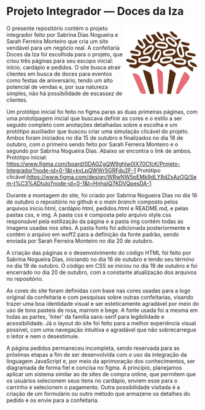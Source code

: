 # Projeto Integrador — Doces da Iza

<img src="https://github.com/sabrinadiaas/desenvolvimento-front-end-2-bimestre/blob/1abff091364cbf81b4d06cfb38760f09c1e5935d/img/brigadeiro.PNG" align="right"
     alt="Doces da Iza logo por Iza" width="200" height="200">
    

O presente repositório contém o projeto integrador feito por Sabrina Dias Nogueira e Sarah Ferreira Monteiro que cria um site vendável para um negócio real. A confeitaria Doces da Iza foi escolhida para o projeto, que criou três páginas para seu escopo inicial: início, cardápio e pedidos. O site busca atrair clientes em busca de doces para eventos como festas de aniversário, tendo um alto potencial de vendas e, por sua natureza simples, não há possibilidade de escassez de clientes.

Um protótipo inicial foi feito no figma paras as duas primeiras páginas, com uma prototipagem inicial que buscava definir as cores e o estilo a ser seguido completo com anotações detalhadas sobre a escolha e um protótipo auxiliador que buscou criar uma simulação clicável do projeto. Ambos foram iniciados no dia 15 de outubro e finalizados no dia 18 de outubro, com o primeiro sendo feito por Sarah Ferreira Monteiro e o segundo por Sabrina Nogueira Dias. Abaixo se encontra o link de ambos.
Protótipo inicial: https://www.figma.com/board/0DAGZgQW9ghlw0lX70CfcK/Projeto-Integrador?node-id=0-1&t=kyLpQWWr5GRFdu2F-1
Protótipo clicável:https://www.figma.com/design/WRwNW5pEMk9dLY8dZsAzOQ/Sem-t%C3%ADtulo?node-id=0-1&t=HnhqiQ7KDVQpesDA-1

Durante a montagem do site, foi criado por Sabrina Nogueira Dias no dia 16 de outubro o repositório no github e o *main branch* composto pelos arquivos inicio.html, cardápio html, pedidos.html e README.md, e pelas pastas css, e img. A pasta css é composta pelo arquivo style.css responsável pela estilização da página e a pasta img contém todas as imagens usadas nos sites. A pasta fonts foi adicionada posteriormente e contém o arquivo em woff2 para a definição da fonte padrão, sendo enviada por Sarah Ferreira Monteiro no dia 20 de outubro.

A criação das páginas e o desenvolvimento do código HTML foi feito por Sabrina Nogueira Dias, iniciando no dia 16 de outubro e tendo seu término no dia 19 de outubro. O código em CSS se iniciou no dia 19 de outubro e foi encerrado no dia 20 de outubro, com a constante atualização dos arquivos no repositório.

As cores do site foram definidas com base nas cores usadas para a logo original da confeitaria e com pesquisas sobre outras confeitarias, visando trazer uma boa identidade visual e ser esteticamente agradável por meio do uso de tons pasteis de rosa, marrom e bege. A fonte usada foi a mesma em todas as partes, 'Inter' da família sans-serif para legibilidade e acessibilidade. Já o layout do site foi feito para a melhor experiência visual possível, com uma navegação intuitiva e agradável que não sobrecarregue o leitor e nem o desestimule.

A página pedidos permaneceu incompleta, sendo reservada para as próximas etapas a fim de ser desenvolvida com o uso da integração da linguagem JavaScript e, por meio da aprimoração dos conhecimentos, ser diagramada de forma fiel e concisa no figma. A princípio, planejamos aplicar um sistema similar ao de sites de compra online, que permitem que os usuários selecionem seus itens no cardápio, enviem esse para o carrinho e selecionem o pagamento. Outra possibilidade visitada é a criação de um formulário ou outro método que armazene os detalhes do pedido e os envie para a confeitaria. 

